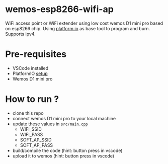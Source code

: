 # wemos-esp8266-wifi-ap
WiFi access point or WiFi extender using low cost wemos D1 mini pro based on esp8266 chip. Using [platform.io](https://platformio.org/) as base tool to program and burn. Supports ipv4.

# Pre-requisites
- VSCode installed
- PlatformIO [setup](https://docs.platformio.org/en/latest/integration/ide/vscode.html#installation)
- Wemos D1 mini pro

# How to run ?
- clone this repo
- connect wemos D1 mini pro to your local machine
- update these values in `src/main.cpp`
  - WIFI_SSID
  - WIFI_PASS
  - SOFT_AP_SSID
  - SOFT_AP_PASS
- build/compile the code (hint: button press in vscode)
- upload it to wemos (hint: button press in vscode)
